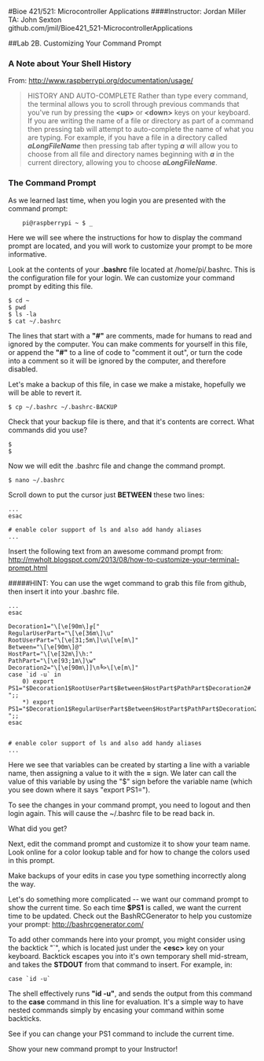 #Bioe 421/521: Microcontroller Applications
####Instructor: Jordan Miller<br>TA: John Sexton<br>github.com/jmil/Bioe421_521-MicrocontrollerApplications


##Lab 2B. Customizing Your Command Prompt

### A Note about Your Shell History

From: http://www.raspberrypi.org/documentation/usage/
		
> HISTORY AND AUTO-COMPLETE
> Rather than type every command, the terminal allows you to scroll through previous commands that you've run by pressing the **\<up>** or **\<down>** keys on your keyboard. If you are writing the name of a file or directory as part of a command then pressing tab will attempt to auto-complete the name of what you are typing. For example, if you have a file in a directory called **_aLongFileName_** then pressing tab after typing **_a_** will allow you to choose from all file and directory names beginning with **_a_** in the current directory, allowing you to choose **_aLongFileName_**.		
		

### The Command Prompt

As we learned last time, when you login you are presented with the command prompt:

		pi@raspberrypi ~ $ _

Here we will see where the instructions for how to display the command prompt are located, and you will work to customize your prompt to be more informative.


Look at the contents of your **.bashrc** file located at /home/pi/.bashrc. This is the configuration file for your login. We can customize your command prompt by editing this file.

	$ cd ~
	$ pwd
	$ ls -la
	$ cat ~/.bashrc
	
The lines that start with a **"#"** are comments, made for humans to read and ignored by the computer. You can make comments for yourself in this file, or append the **"#"** to a line of code to "comment it out", or turn the code into a comment so it will be ignored by the computer, and therefore disabled.

Let's make a backup of this file, in case we make a mistake, hopefully we will be able to revert it.

	$ cp ~/.bashrc ~/.bashrc-BACKUP

Check that your backup file is there, and that it's contents are correct. What commands did you use?

	$
	$

Now we will edit the .bashrc file and change the command prompt.

	$ nano ~/.bashrc

Scroll down to put the cursor just **BETWEEN** these two lines:
	
	...
	esac

	# enable color support of ls and also add handy aliases
	...
	

Insert the following text from an awesome command prompt from:
http://mwholt.blogspot.com/2013/08/how-to-customize-your-terminal-prompt.html

#####HINT: You can use the wget command to grab this file from github, then insert it into your .bashrc file.

	...
	esac

	Decoration1="\[\e[90m\]╔["
	RegularUserPart="\[\e[36m\]\u"
	RootUserPart="\[\e[31;5m\]\u\[\e[m\]"
	Between="\[\e[90m\]@"
	HostPart="\[\e[32m\]\h:"
	PathPart="\[\e[93;1m\]\w"
	Decoration2="\[\e[90m\]]\n╚>\[\e[m\]"
	case `id -u` in
	    0) export PS1="$Decoration1$RootUserPart$Between$HostPart$PathPart$Decoration2# ";;
	    *) export PS1="$Decoration1$RegularUserPart$Between$HostPart$PathPart$Decoration2$ ";;
	esac


	# enable color support of ls and also add handy aliases
	...


 Here we see that variables can be created by starting a line with a variable name, then assigning a value to it with the **=** sign. We later can call the value of this variable by using the "$" sign before the variable name (which you see down where it says "export PS1=").
 
 To see the changes in your command prompt, you need to logout and then login again. This will cause the ~/.bashrc file to be read back in.
 
 What did you get?
 
 Next, edit the command prompt and customize it to show your team name. Look online for a color lookup table and for how to change the colors used in this prompt.
  
 Make backups of your edits in case you type something incorrectly along the way.
 
 Let's do something more complicated -- we want our command prompt to show the current time. So each time **$PS1** is called, we want the current time to be updated. Check out the BashRCGenerator to help you customize your prompt:
http://bashrcgenerator.com/
 
To add other commands here into your prompt, you might consider using the backtick "`", which is located just under the **\<esc>** key on your keyboard. Backtick escapes you into it's own temporary shell mid-stream, and takes the **STDOUT** from that command to insert. For example, in:
 
	case `id -u`

The shell effectively runs **"id -u"**, and sends the output from this command to the **case** command in this line for evaluation. It's a simple way to have nested commands simply by encasing your command within some backticks.
	 	
See if you can change your PS1 command to include the current time.
 
Show your new command prompt to your Instructor!
 
 